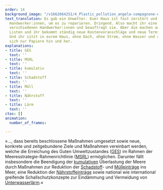 ```yaml
---
order: 14
background_image: "/v1662664251/4_Plastic_pollution_angela-compagnone-unsplash_dzyzwh_rboxn6.jpg"
text_translation: Es gab ein Unwetter. Euer Haus ist fast zerstört und ihr braucht
  Handwerker:innen, um es zu reparieren. Dringend. Also macht ihr eine Liste für die
  verschiedenen Handwerker:innen und beauftragt sie. Aber die machen auch wieder nur
  Listen und ihr bekommt ständig neue Kostenvoranschläge und neue Termine zugeschickt.
  Und ihr sitzt in eurem Haus, ohne Dach, ohne Strom, ohne Wasser und alle schicken
  sich nur Papiere hin und her.
explanations:
- title: GES
  text: ''
- title: MSRL
  text: ''
- title: kumulativ
  text: ''
- title: Schadstoff
  text: ''
- title: Müll
  text: ''
- title: Nährstoff
  text: ''
- title: Lärm
  text: ''
ctas: []
animation:
  number_of_frames: 

---
```

»…, dass bereits beschlossene Maßnahmen umgesetzt sowie neue, konkrete und zeitgebundene Ziele und Maßnahmen vereinbart werden, welche die Erreichung des Guten Umweltzustandes ([GES](# "GES")) im Rahmen der Meeresstrategie-Rahmenrichtlinie ([MSRL](# "MSRL")) ermöglichen. Darunter fällt insbesondere die Beendigung der [kumulativen](# "kumulativ") Überlastung der Meere durch Maßnahmen zur Reduktion der [Schadstoff](# "Schadstoff")- und [Mülleinträge](# "Müll") ins Meer, eine Reduktion der [Nährstoffeinträge](# "Nährstoff") sowie national wie international greifende Schallschutzkonzepte zur Eindämmung und Vermeidung von [Unterwasserlärm](# "Lärm").«
